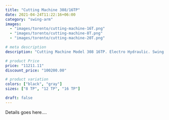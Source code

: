 ```yaml
---
title: "Cutting Machine 308/16TP"
date: 2021-04-24T11:22:16+06:00
category: "swing-arm"
images:
  - "images/torento/cutting-machine-16T.png"
  - "images/torento/cutting-machine-8T.png"
  - "images/torento/cutting-machine-20T.png"

# meta description
description: "Cutting Machine Model 308 16TP. Electro Hydraulic. Swing Arm Clicking 16 Ton."

# product Price
price: "11211.11"
discount_price: "100200.00"

# product variation
colors: ["black", "gray"]
sizes: ["8 TP", "12 TP", "16 TP"]

draft: false
---
```


Details goes here....
